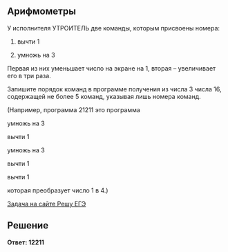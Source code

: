 ## Арифмометры

У исполнителя УТРОИТЕЛЬ две команды, которым присвоены номера:

1. вычти 1

2. умножь на 3

Первая из них уменьшает число на экране на 1, вторая – увеличивает его в три раза.

Запишите порядок команд в программе получения из числа 3 числа 16, содержащей не более 5 команд, указывая лишь номера команд.

(Например, программа 21211 это программа

умножь на 3

вычти 1

умножь на 3

вычти 1

вычти 1
 
которая преобразует число 1 в 4.)

[Задача на сайте Решу ЕГЭ](https://inf-ege.sdamgia.ru/problem?id=2104)

## Решение

**Ответ: 12211**